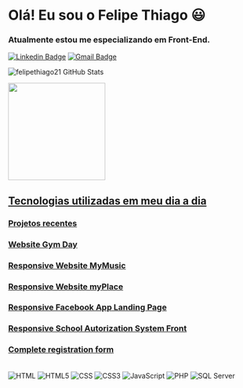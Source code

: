 # Olá! Eu sou o Felipe Thiago 😃
### Atualmente estou me especializando em Front-End.

[![Linkedin Badge](https://img.shields.io/badge/-Felipe-blue?style=flat-square&logo=Linkedin&logoColor=white&link=https://www.linkedin.com/in/felipe-thiago-c-c-oliveira-2b62981a0/)](https://www.linkedin.com/in/felipe-thiago-c-c-oliveira-2b62981a0/)
[![Gmail Badge](https://img.shields.io/badge/-felipethiagorx@gmail.com-c14438?style=flat-square&logo=Gmail&logoColor=white&link=mailto:felipethiagorx@gmail.com)](mailto:felipethiagorx@gmail.com)

![felipethiago21 GitHub Stats](https://github-readme-stats.vercel.app/api?username=felipethiago21&show_icons=true&theme=dracula)

<a href="https://github.com/felipethiago21">
  <img height="198em" src="https://github-readme-stats.vercel.app/api/top-langs/?username=felipethiago21&layout=compact&langs_count=7&theme=dracula"/>


## Tecnologias utilizadas em meu dia a dia
### Projetos recentes
### <a href="https://felipethiago21.github.io/gymday/">Website Gym Day</a>
### <a href="https://felipethiago21.github.io/myMusic//">Responsive Website MyMusic</a>
### <a href="https://felipethiago21.github.io/myPlaceSite/">Responsive Website myPlace</a>
### <a href="https://felipethiago21.github.io/FacebookAppLandingPage/">Responsive Facebook App Landing Page</a>
### <a href="https://felipethiago21.github.io/crudAutorizacoes/">Responsive School Autorization System Front</a>
### <a href="https://felipethiago21.github.io/formularioCadastroFull/">Complete registration form</a> 

<div style="display: inline_block"><br/>
  <img align="center" alt="HTML" src="https://img.shields.io/badge/HTML-239120?style=for-the-badge&logo=html5&logoColor=white"/>
  <img align="center" alt="HTML5" src="https://img.shields.io/badge/HTML5-E34F26?style=for-the-badge&logo=html5&logoColor=white"/>
  <img align="center" alt="CSS" src="https://img.shields.io/badge/CSS-239120?&style=for-the-badge&logo=css3&logoColor=white"/>
  <img align="center" alt="CSS3" src="https://img.shields.io/badge/CSS3-1572B6?style=for-the-badge&logo=css3&logoColor=white"/>
  <img align="center" alt="JavaScript" src="https://img.shields.io/badge/JavaScript-F7DF1E?style=for-the-badge&logo=javascript&logoColor=black"/>
  <img align="center" alt="PHP" src="https://img.shields.io/badge/PHP-777BB4?style=for-the-badge&logo=php&logoColor=white"/>
  <img align="center" alt="SQL Server" src="https://img.shields.io/badge/Microsoft_SQL_Server-CC2927?style=for-the-badge&logo=microsoft-sql-server&logoColor=white"/>
  
</div>
  

